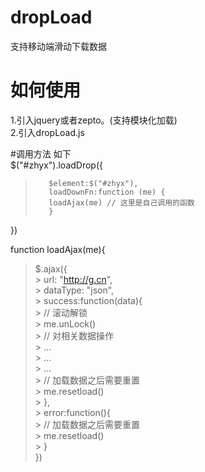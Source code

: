 # dropLoad
支持移动端滑动下载数据

# 如何使用
1.引入jquery或者zepto。(支持模块化加载)  
2.引入dropLoad.js  
 
#调用方法 如下  
  $("#zhyx").loadDrop({  
   >		$element:$("#zhyx"),  
   >		loadDownFn:function (me) {  
   >		loadAjax(me) // 这里是自己调用的函数  
   >		}  
  })  
  
  function loadAjax(me){  
   > $.ajax({  
     > 	url: "http://g.cn",  
      > 	dataType: "json",  
      > 	success:function(data){  
      >		// 滚动解锁  
      >		me.unLock()  
      > 	// 对相关数据操作  
      >		...   
      >  ...   
      >		...  
      >	 // 加载数据之后需要重置  
         >	 me.resetload()  
       >	 },  
       >	 error:function(){  
       >	 // 加载数据之后需要重置  
       >	 me.resetload()  
      >	 }  
  > })  
